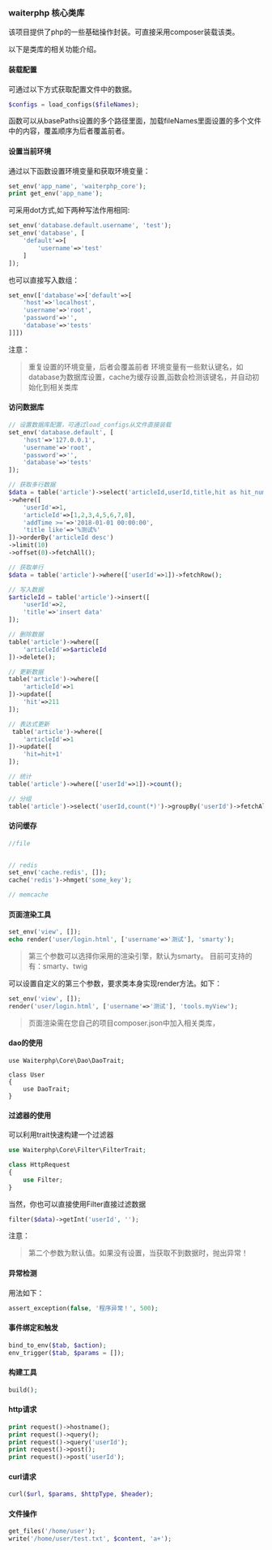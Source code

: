### waiterphp 核心类库

该项目提供了php的一些基础操作封装。可直接采用composer装载该类。

以下是类库的相关功能介绍。

#### 装载配置
可通过以下方式获取配置文件中的数据。
```php
$configs = load_configs($fileNames);
```
函数可以从basePaths设置的多个路径里面，加载fileNames里面设置的多个文件中的内容，覆盖顺序为后者覆盖前者。


#### 设置当前环境
通过以下函数设置环境变量和获取环境变量：
```php
set_env('app_name', 'waiterphp_core');
print get_env('app_name');
```

 可采用dot方式,如下两种写法作用相同:
 
```php
set_env('database.default.username', 'test');
set_env('database', [
	'default'=>[
		'username'=>'test'
	]
]);
```
也可以直接写入数组：
```php
set_env(['database'=>['default'=>[
	'host'=>'localhost',
	'username'=>'root',
	'password'=>'',
	'database'=>'tests'
]]])
```
注意：
> 重复设置的环境变量，后者会覆盖前者
> 环境变量有一些默认键名，如database为数据库设置，cache为缓存设置,函数会检测该键名，并自动初始化到相关类库


#### 访问数据库

```php
// 设置数据库配置，可通过load_configs从文件直接装载
set_env('database.default', [
	'host'=>'127.0.0.1', 
	'username'=>'root', 
	'password'=>'', 
	'database'=>'tests'
]);

// 获取多行数据
$data = table('article')->select('articleId,userId,title,hit as hit_num')
->where([
	'userId'=>1,
	'articleId'=>[1,2,3,4,5,6,7,8],
	'addTime >='=>'2018-01-01 00:00:00',
	'title like'=>'%测试%'
])->orderBy('articleId desc')
->limit(10)
->offset(0)->fetchAll();

// 获取单行
$data = table('article')->where(['userId'=>1])->fetchRow();

// 写入数据
$articleId = table('article')->insert([
	'userId'=>2,
	'title'=>'insert data'
]);

// 删除数据
table('article')->where([
	'articleId'=>$articleId
])->delete();

// 更新数据
table('article')->where([
	'articleId'=>1
])->update([
	'hit'=>211
]);

// 表达式更新
 table('article')->where([
	'articleId'=>1
])->update([
	'hit=hit+1'
]);

// 统计 
table('article')->where(['userId'=>1])->count();

// 分组
table('article')->select('userId,count(*)')->groupBy('userId')->fetchAll();
```
#### 访问缓存

```php
//file


// redis
set_env('cache.redis', []);
cache('redis')->hmget('some_key');

// memcache

```

#### 页面渲染工具
```php
set_env('view', []);
echo render('user/login.html', ['username'=>'测试'], 'smarty');
```
> 第三个参数可以选择你采用的渲染引擎，默认为smarty。
> 目前可支持的有：smarty、twig

可以设置自定义的第三个参数，要求类本身实现render方法。如下：
```php
set_env('view', []);
render('user/login.html', ['username'=>'测试'], 'tools.myView');
```

> 页面渲染需在您自己的项目composer.json中加入相关类库，

#### dao的使用
```
use Waiterphp\Core\Dao\DaoTrait;

class User
{
	use DaoTrait;
}
```

#### 过滤器的使用
可以利用trait快速构建一个过滤器
```php
use Waiterphp\Core\Filter\FilterTrait;

class HttpRequest
{
	use Filter;
}
```
当然，你也可以直接使用Filter直接过滤数据
```php
filter($data)->getInt('userId', '');
```
注意：
>  第二个参数为默认值。如果没有设置，当获取不到数据时，抛出异常！

#### 异常检测
用法如下：
```php
assert_exception(false, '程序异常！', 500);
```
#### 事件绑定和触发
```php
bind_to_env($tab, $action);
env_trigger($tab, $params = []);
```
#### 构建工具
```php
build();
```

#### http请求

```php
print request()->hostname();
print request()->query();
print request()->query('userId');
print request()->post();
print request()->post('userId');
```

#### curl请求

```php
curl($url, $params, $httpType, $header);
```

#### 文件操作
```php
get_files('/home/user');
write('/home/user/test.txt', $content, 'a+');
```